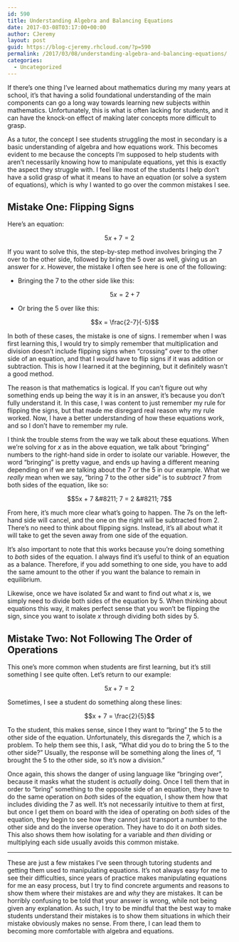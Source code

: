 ```yaml
---
id: 590
title: Understanding Algebra and Balancing Equations
date: 2017-03-08T03:17:00+00:00
author: CJeremy
layout: post
guid: https://blog-cjeremy.rhcloud.com/?p=590
permalink: /2017/03/08/understanding-algebra-and-balancing-equations/
categories:
  - Uncategorized
---
```

If there&#8217;s one thing I&#8217;ve learned about mathematics during my many years at school, it&#8217;s that having a solid foundational understanding of the main components can go a long way towards learning new subjects within mathematics. Unfortunately, this is what is often lacking for students, and it can have the knock-on effect of making later concepts more difficult to grasp.

As a tutor, the concept I see students struggling the most in secondary is a basic understanding of algebra and how equations work. This becomes evident to me because the concepts I&#8217;m supposed to help students with aren&#8217;t necessarily knowing how to manipulate equations, yet this is exactly the aspect they struggle with. I feel like most of the students I help don&#8217;t have a solid grasp of what it means to have an equation (or solve a system of equations), which is why I wanted to go over the common mistakes I see.

## Mistake One: Flipping Signs

Here&#8217;s an equation:

$$5x+7=2$$

If you want to solve this, the step-by-step method involves bringing the 7 over to the other side, followed by bring the 5 over as well, giving us an answer for $x$. However, the mistake I often see here is one of the following:

  * Bringing the 7 to the other side like this:
  
    $$5x = 2 + 7$$
  * Or bring the 5 over like this:
  
    $$x = \frac{2-7}{-5}$$

In both of these cases, the mistake is one of signs. I remember when I was first learning this, I would try to simply remember that multiplication and division doesn&#8217;t include flipping signs when &#8220;crossing&#8221; over to the other side of an equation, and that I _would_ have to flip signs if it was addition or subtraction. This is how I learned it at the beginning, but it definitely wasn&#8217;t a good method.

The reason is that mathematics is logical. If you can&#8217;t figure out why something ends up being the way it is in an answer, it&#8217;s because you don&#8217;t fully understand it. In this case, I was content to just remember my rule for flipping the signs, but that made me disregard real reason why my rule worked. Now, I have a better understanding of how these equations work, and so I don&#8217;t have to remember my rule.

I think the trouble stems from the way we talk about these equations. When we&#8217;re solving for $x$ as in the above equation, we talk about &#8220;bringing&#8221; numbers to the right-hand side in order to isolate our variable. However, the word &#8220;bringing&#8221; is pretty vague, and ends up having a different meaning depending on if we are talking about the 7 or the 5 in our example. What we _really_ mean when we say, &#8220;bring 7 to the other side&#8221; is to _subtract_ 7 from both sides of the equation, like so:

$$5x + 7 &#8211; 7 = 2 &#8211; 7$$

From here, it&#8217;s much more clear what&#8217;s going to happen. The 7s on the left-hand side will cancel, and the one on the right will be subtracted from 2. There&#8217;s no need to think about flipping signs. Instead, it&#8217;s all about what it will take to get the seven away from one side of the equation.

It&#8217;s also important to note that this works because you&#8217;re doing something to _both_ sides of the equation. I always find it&#8217;s useful to think of an equation as a balance. Therefore, if you add something to one side, you have to add the same amount to the other if you want the balance to remain in equilibrium.

Likewise, once we have isolated $5x$ and want to find out what $x$ is, we simply need to divide both sides of the equation by 5. When thinking about equations this way, it makes perfect sense that you won&#8217;t be flipping the sign, since you want to isolate $x$ through dividing both sides by 5.

## Mistake Two: Not Following The Order of Operations

This one&#8217;s more common when students are first learning, but it&#8217;s still something I see quite often. Let&#8217;s return to our example:

$$5x + 7 = 2$$

Sometimes, I see a student do something along these lines:

$$x + 7 = \frac{2}{5}$$

To the student, this makes sense, since I they want to &#8220;bring&#8221; the 5 to the other side of the equation. Unfortunately, this disregards the 7, which is a problem. To help them see this, I ask, &#8220;What did you do to bring the 5 to the other side?&#8221; Usually, the response will be something along the lines of, &#8220;I brought the 5 to the other side, so it&#8217;s now a division.&#8221;

Once again, this shows the danger of using language like &#8220;bringing over&#8221;, because it masks what the student is _actually_ doing. Once I tell them that in order to &#8220;bring&#8221; something to the opposite side of an equation, they have to do the same operation on _both_ sides of the equation, I show them how that includes dividing the 7 as well. It&#8217;s not necessarily intuitive to them at first, but once I get them on board with the idea of operating on _both_ sides of the equation, they begin to see how they cannot just transport a number to the other side and do the inverse operation. They have to do it on _both_ sides. This also shows them how isolating for a variable and _then_ dividing or multiplying each side usually avoids this common mistake.

* * *

These are just a few mistakes I&#8217;ve seen through tutoring students and getting them used to manipulating equations. It&#8217;s not always easy for me to see their difficulties, since years of practice makes manipulating equations for me an easy process, but I try to find concrete arguments and reasons to show them where their mistakes are and _why_ they are mistakes. It can be horribly confusing to be told that your answer is wrong, while not being given any explanation. As such, I try to be mindful that the best way to make students understand their mistakes is to show them situations in which their mistake obviously makes no sense. From there, I can lead them to becoming more comfortable with algebra and equations.